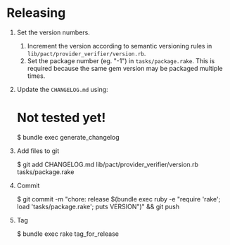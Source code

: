 # Releasing

1. Set the version numbers.

    1. Increment the version according to semantic versioning rules in `lib/pact/provider_verifier/version.rb`.
    1. Set the package number (eg. "-1") in `tasks/package.rake`. This is required because the same gem version may be packaged multiple times.

2. Update the `CHANGELOG.md` using:

    # Not tested yet!
    $ bundle exec generate_changelog

3. Add files to git

    $ git add CHANGELOG.md lib/pact/provider_verifier/version.rb tasks/package.rake

4. Commit

    $ git commit -m "chore: release $(bundle exec ruby -e "require 'rake'; load 'tasks/package.rake'; puts VERSION")" && git push

5. Tag

    $ bundle exec rake tag_for_release
